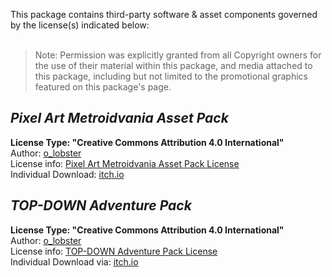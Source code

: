 This package contains third-party software & asset components governed by the license(s) indicated below:
<br><br>
> Note: Permission was explicitly granted from all Copyright owners for the use of their material within this package, and media attached to this package, including but not limited to the promotional graphics featured on this package's page.

## _Pixel Art Metroidvania Asset Pack_
**License Type: "Creative Commons Attribution 4.0 International"**
<br>
Author: [o_lobster](https://o-lobster.itch.io/)
<br>
License info: [Pixel Art Metroidvania Asset Pack License](https://creativecommons.org/licenses/by/4.0/)
<br>
Individual Download: [itch.io](https://o-lobster.itch.io/platformmetroidvania-pixel-art-asset-pack)

## _TOP-DOWN Adventure Pack_
**License Type: "Creative Commons Attribution 4.0 International"**
<br>
Author: [o_lobster](https://o-lobster.itch.io/) 
<br>
License info: [TOP-DOWN Adventure Pack License](https://creativecommons.org/licenses/by/4.0/)
<br>
Individual Download via: [itch.io](https://o-lobster.itch.io/adventure-pack)